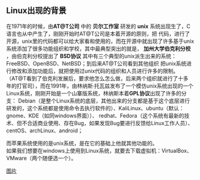 ## Linux出现的背景
  在1971年的时候，由**AT@T公司** 中的 **贝尔工作室** 研发的 **unix** 系统出现生了，C语言也从中产生了，刚刚开始时AT@T公司是本着开源的原则，把
代码，进行了开源，unix里的代码都可以给大家看和使用的，而在开源中就出现了许多基于unix系统添加了很多功能组织和学校，其中最典型突出的就是，
**加州大学伯克利分校** ，由伯克利分校提出了 **BSD协议** 其中有三个典型的unix派生出来的系统：FreeBSD、OpenBSD、NetBSD；到后来AT@T公司看到其他组织
把unix系统进行修改和添加功能后，就把使用过unix代码的组织和人员进行许多的限制。（AT@T看到了伯克利发展后，要求他怎么怎么做，后来两个组织就进行了十多
年的打官司），而在1991年，由林纳斯·托瓦兹发布了一个模仿unix系统出现的一个Linux系统，刚刚开始是一个山寨版系统，林纳斯本着**GPL协议**出现了许多的分支：
Debian（是整个Linux系统的底层，其他出来的分支都是基于这个底层进行研发的，这个系统都是使用命令去执行软件的）、KaliLinux、ubuntu（默认：gnome、KDE（如同windows界面））、
redhat、Fedora（这个系统有最新的技术、但不合适商业使用、存在Bug，如果发现Bug要进行反馈给Linux工作人员）、centOS、archLinux、android；

     
  而苹果系统使用的是unix系统，是在它的基础上他就其他功能的。  
  如果我们想要在windows上使用到Linux系统，就要去下载虚拟机：VirtualBox、VMware（两个随便选一个）。
  
  [图片](1.jpg)